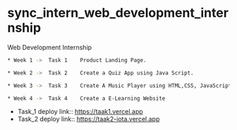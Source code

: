 # sync_intern_web_development_internship
Web Development Internship

```sh
* Week 1 ->  Task 1    Product Landing Page.

* Week 2 ->  Task 2    Create a Quiz App using Java Script.

* Week 3 ->  Task 3    Create A Music Player using HTML,CSS, JavaScript.

* Week 4 ->  Task 4    Create a E-Learning Website
```



* Task_1 deploy link:: https://taak1.vercel.app
* Task_2 deploy link:: https://taak2-iota.vercel.app
